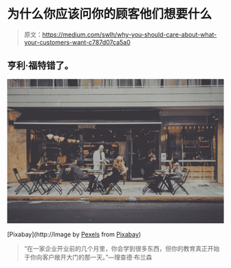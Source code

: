 # 为什么你应该问你的顾客他们想要什么

> 原文：<https://medium.com/swlh/why-you-should-care-about-what-your-customers-want-c787d07ca5a0>

## 亨利·福特错了。

![](img/7ad7d4e5d63bcf49fd2b5d4458a1ff6f.png)

[Pixabay](http://Image by <a href="https://pixabay.com/users/Pexels-2286921/?utm_source=link-attribution&amp;utm_medium=referral&amp;utm_campaign=image&amp;utm_content=1846137">Pexels</a> from <a href="https://pixabay.com/?utm_source=link-attribution&amp;utm_medium=referral&amp;utm_campaign=image&amp;utm_content=1846137">Pixabay</a>)

> “在一家企业开业前的几个月里，你会学到很多东西，但你的教育真正开始于你向客户敞开大门的那一天。”—理查德·布兰森